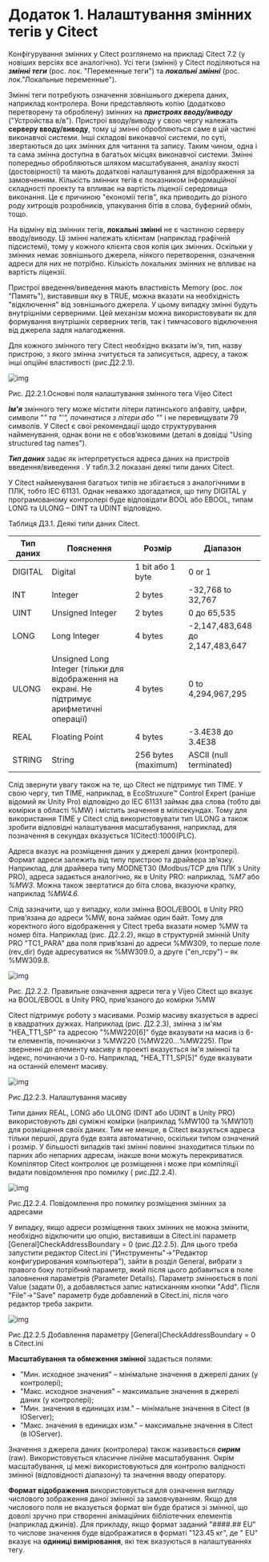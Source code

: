 # Додаток 1. Налаштування змінних тегів у Citect 

Конфігурування змінних у Citect розглянемо на прикладі Citect 7.2 (у новіших версіях все аналогічно). Усі теги (змінні) у Citect поділяються на ***змінні теги*** (рос. лок. "Переменные теги") та ***локальні змінні*** (рос. лок."Локальные переменные"). 

Змінні теги потребують означення зовнішнього джерела даних, наприклад контролера. Вони представляють копію (додатково перетворену та оброблену) змінних на ***пристроях вводу/виводу*** ("Устройства в/в"). Пристрої вводу/виводу у свою чергу належать **серверу вводу/виводу**, тому ці змінні обробляються саме в цій частині виконавчої системи. Інші складові виконавчої системи, по суті, звертаються до цих змінних для читання та запису. Таким чином, одна і та сама змінна доступна в багатьох місцях виконавчої системи. Змінні попередньо обробляються шляхом масштабування, аналізу якості (достовірності) та мають додаткові налаштування для відображення за замовченням. Кількість змінних тегів є показником інформаційної складності проекту та впливає на вартість ліцензії середовища виконання. Це є причиною "економії тегів", яка приводить до різного роду хитрощів розробників, упакування бітів в слова, буферний обмін, тощо.   

На відміну від змінних тегів, **локальні змінні** не є частиною серверу вводу/виводу. Ці змінні належать клієнтам (наприклад графічній підсистемі), тому у кожного клієнта своя копія цих змінних. Оскільки у змінних немає зовнішнього джерела, ніякого перетворення, означення адреси для них не потрібно. Кількість локальних змінних не впливає на вартість ліцензії.  

Пристрої введення/виведення  мають властивість Memory (рос. лок "Память"), виставивши яку в TRUE, можна вказати на необхідність "відключення" від зовнішнього джерела. У цьому випадку змінні будуть внутрішніми серверними. Цей механізм можна використовувати як для формування внутрішніх серверних тегів, так і тимчасового відключення від джерела задля налагодження.           

Для кожного змінного тегу Citect необхідно вказати ім'я, тип, назву пристрою, з якого змінна зчитується та записується, адресу, а також інші опційні властивості  (рис.Д2.2.1).  

![img](media2/clip_image053.jpg)

Рис. Д2.2.1.Основні поля налаштування змінного тега Vijeo Citect

***Ім'я*** змінного тегу може містити літери латинського алфавіту, цифри, символи "_" та "'\", починатися з літери або "_" і не перевищувати 79 символів. У Citect є свої рекомендації щодо структурування найменування, однак вони не є обов’язковими (деталі в довідці "Using structured tag names"). 

***Тип даних*** задає як інтерпретується адреса даних на пристроїв введення/виведення . У табл.3.2 показані деякі типи даних Citect. 

У Citect найменування багатьох типів не збігається з аналогічними в ПЛК, тобто IEC 61131. Однак неважко здогадатися, що типу DIGITAL у програмованому контролері буде відповідати BOOL або EBOOL, типам LONG та ULONG – DINT та UDINT відповідно. 

Таблиця Д3.1. Деякі типи даних Citect.   

| **Тип даних** | **Пояснення**                                                | **Розмір**          | **Діапазон**                    |
| ------------- | ------------------------------------------------------------ | ------------------- | ------------------------------- |
| DIGITAL       | Digital                                                      | 1 bit або 1 byte    | 0 or 1                          |
| INT           | Integer                                                      | 2 bytes             | -32,768 to 32,767               |
| UINT          | Unsigned  Integer                                            | 2 bytes             | 0 до 65,535                     |
| LONG          | Long Integer                                                 | 4 bytes             | -2,147,483,648 до 2,147,483,647 |
| ULONG         | Unsigned  Long Integer   (тільки для відображення на екрані. Не підтримує арифметичні операції) | 4 bytes             | 0 to 4,294,967,295              |
| REAL          | Floating Point                                               | 4 bytes             | -3.4E38 до 3.4E38               |
| STRING        | String                                                       | 256 bytes (maximum) | ASCII (null terminated)         |

Слід звернути увагу також на те, що Citect не підтримує тип TIME. У свою чергу, тип TIME, наприклад, в EcoStruxure™ Control Expert (раніше відомий як Unity Pro) відповідно до IEC 61131 займає два слова (тобто дві комірки в області %MW) і містить значення в мілісекундах. Тому для використання TIME у Citect слід використовувати тип ULONG а також зробити відповідні налаштування масшта­бування, наприклад, для позначення в секундах вказується 1(Citect):1000(PLC). 

Адреса вказує на розміщення даних у джерелі даних (контролері). Формат адреси залежить від типу пристрою та драйвера зв’язку. Наприклад, для драйвера типу MODNET30 (Modbus/TCP для ПЛК з Unity PRO), адреса задається аналогічно, як в Unity PRO: наприклад, *%M7* або *%MW3*. Можна також звертатися до біта слова, вказуючи крапку, наприклад *%MW4.6.*

Слід зазначити, що у випадку, коли змінна BOOL/EBOOL в Unity PRO прив’язана до адреси %MW, вона займає один байт. Тому для коректного його відображення у Citect треба вказати номер %MW та номер біта. Наприклад (рис. Д2.2.2), якщо в структурній змінній Unity PRO "TC1_PARA" два поля прив’язані до адреси %MW309, то перше поле (rev_dir) буде адресуватися як %MW309.0, а друге ("en_rcpy") – як %MW309.8.   

![img](media2/clip_image055.png)

Рис. Д2.2.2. Правильне означення адреси тега у Vijeo Citect що вказує на BOOL/EBOOL в Unity PRO, прив’язаного до комірки %MW

Citect підтримує роботу з масивами. Розмір масиву вказується в адресі в квадратних дужках. Наприклад (рис. Д2.2.3), змінна з ім'ям "HEA_TT1_SP" та адресою "%MW220[6]" буде вказувати на масив із 6-ти елементів, починаючи з %MW220 (%MW220…%MW225). При зверненні до елементу масиву в проекті вказується ім'я змінної та індекс, починаючи з 0-го. Наприклад, "HEA_TT1_SP[5]" буде вказувати на останній елемент масиву.  

![img](media2/clip_image056.png)

 Рис.Д2.2.3. Налаштування масиву

Типи даних REAL, LONG або ULONG (DINT або UDINT в Unity PRO) використовують дві суміжні комірки (наприклад %MW100 та %MW101) для розміщення своїх даних. Тим не менше, в Citect вказується адреса тільки першої, друга буде взята автоматично, оскільки типом означений і розмір. У більшості випадків такі змінні повинні знаходитися тільки по парних або непарних адресам, інакше вони можуть перекриватися. Компілятор Citect контролює це розміщення і може при компіляції видати повідомлення про помилку ( рис.Д2.2.4).

![img](media2/clip_image058.jpg)

Рис.Д2.2.4. Повідомлення про помилку розміщення змінних за адресами

У випадку, якщо адреси розміщення таких змінних не можна змінити, необхідно відключити цю опцію, виставивши в Citect.ini параметр [General]CheckAddressBoundary = 0 (рис.Д2.2.5). Для цього треба запустити редактор Citect.ini ("Инструменты"->"Редактор конфигурирования компьютера"), зайти в розділ General, вибрати з правого боку потрібний параметр, який після цього добавиться в поле заповнення параметрів (Parameter Details). Параметр змінюється в полі Value (задати 0), а добавляється запис натисканням кнопки "Add". Після "File"->"Save" параметр буде добавлений в Citect.ini, після чого редактор треба закрити.    

![img](media2/clip_image060.png)

Рис.Д2.2.5 Добавлення параметру [General]CheckAddressBoundary = 0 в Citect.ini

**Масштабування та обмеження змінної** задається полями:

- "Мин. исходное значения" – мінімальне значення в джерелі даних (у контролері);
- "Макс. исходное значения" – максимальне значення в джерелі даних (у контролері);
- "Мин. значения в единицах изм." – мінімальне значення в Citect (в IOServer);
- "Макс. значения в единицах изм." – максимальне значення в Citect (в IOServer).

Значення з джерела даних (контролера) також називається ***сирим*** (raw). Використовується класичне лінійне масштабування. Окрім масштабування, ці межі використовуються для контролю валідності змінної (відповідності діапазону) та значення вводу оператору.

**Формат відображення** використовується для означення вигляду числового зображення даної змінної за замовчуванням. Якщо для числового поля не вказується формат він буде братися зі змінної, що доволі зручно при створенні анімаційних бібліотечних елементів (наприклад джинів). Для прикладу, якщо формат заданий "####.## EU" то числове значення буде відображатися в форматі "123.45 кг", де " EU" вказує на **одиниці вимірювання**, які теж вказуються в налаштуваннях тегу.